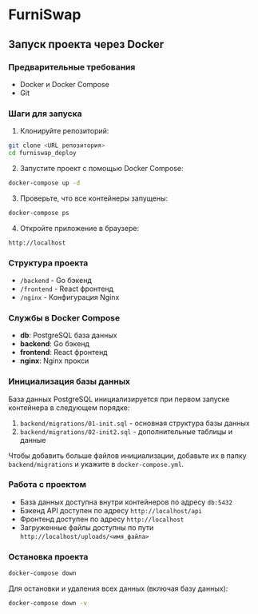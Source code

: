 # FurniSwap

## Запуск проекта через Docker

### Предварительные требования
- Docker и Docker Compose
- Git

### Шаги для запуска

1. Клонируйте репозиторий:
```bash
git clone <URL репозитория>
cd furniswap_deploy
```

2. Запустите проект с помощью Docker Compose:
```bash
docker-compose up -d
```

3. Проверьте, что все контейнеры запущены:
```bash
docker-compose ps
```

4. Откройте приложение в браузере:
```
http://localhost
```

### Структура проекта

- `/backend` - Go бэкенд
- `/frontend` - React фронтенд
- `/nginx` - Конфигурация Nginx

### Службы в Docker Compose

- **db**: PostgreSQL база данных
- **backend**: Go бэкенд 
- **frontend**: React фронтенд
- **nginx**: Nginx прокси

### Инициализация базы данных

База данных PostgreSQL инициализируется при первом запуске контейнера в следующем порядке:
1. `backend/migrations/01-init.sql` - основная структура базы данных
2. `backend/migrations/02-init2.sql` - дополнительные таблицы и данные

Чтобы добавить больше файлов инициализации, добавьте их в папку `backend/migrations` и укажите в `docker-compose.yml`.

### Работа с проектом

- База данных доступна внутри контейнеров по адресу `db:5432`
- Бэкенд API доступен по адресу `http://localhost/api`
- Фронтенд доступен по адресу `http://localhost`
- Загруженные файлы доступны по пути `http://localhost/uploads/<имя_файла>`

### Остановка проекта

```bash
docker-compose down
```

Для остановки и удаления всех данных (включая базу данных):
```bash
docker-compose down -v
``` 